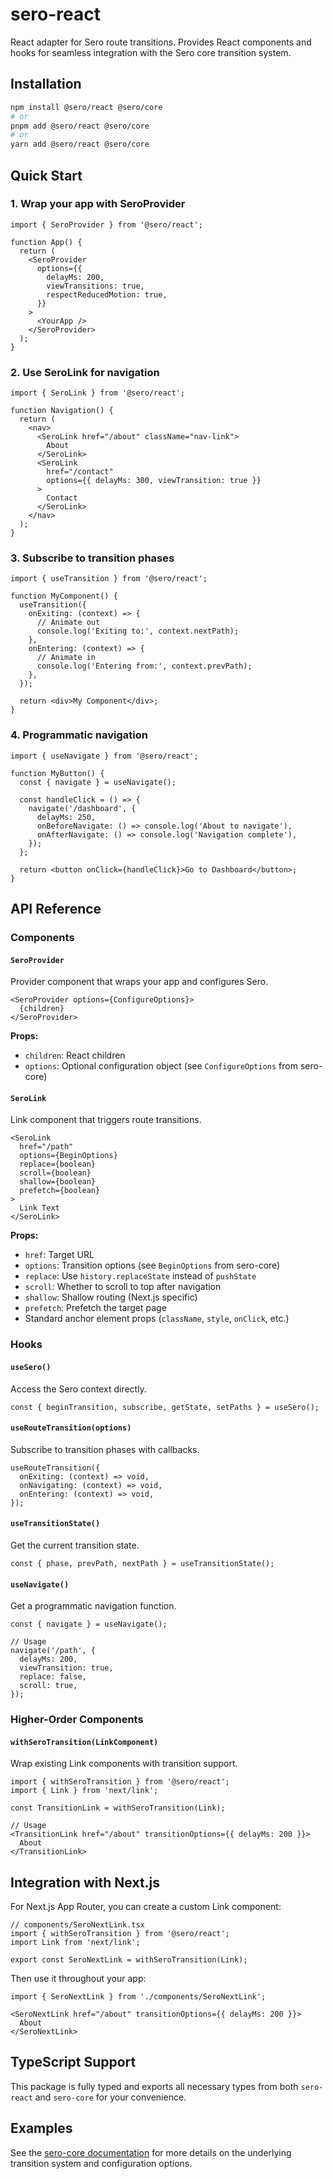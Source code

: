 # sero-react

React adapter for Sero route transitions. Provides React components and hooks for seamless integration with the Sero core transition system.

## Installation

```bash
npm install @sero/react @sero/core
# or
pnpm add @sero/react @sero/core
# or
yarn add @sero/react @sero/core
```

## Quick Start

### 1. Wrap your app with SeroProvider

```tsx
import { SeroProvider } from '@sero/react';

function App() {
  return (
    <SeroProvider
      options={{
        delayMs: 200,
        viewTransitions: true,
        respectReducedMotion: true,
      }}
    >
      <YourApp />
    </SeroProvider>
  );
}
```

### 2. Use SeroLink for navigation

```tsx
import { SeroLink } from '@sero/react';

function Navigation() {
  return (
    <nav>
      <SeroLink href="/about" className="nav-link">
        About
      </SeroLink>
      <SeroLink 
        href="/contact" 
        options={{ delayMs: 300, viewTransition: true }}
      >
        Contact
      </SeroLink>
    </nav>
  );
}
```

### 3. Subscribe to transition phases

```tsx
import { useTransition } from '@sero/react';

function MyComponent() {
  useTransition({
    onExiting: (context) => {
      // Animate out
      console.log('Exiting to:', context.nextPath);
    },
    onEntering: (context) => {
      // Animate in
      console.log('Entering from:', context.prevPath);
    },
  });

  return <div>My Component</div>;
}
```

### 4. Programmatic navigation

```tsx
import { useNavigate } from '@sero/react';

function MyButton() {
  const { navigate } = useNavigate();

  const handleClick = () => {
    navigate('/dashboard', {
      delayMs: 250,
      onBeforeNavigate: () => console.log('About to navigate'),
      onAfterNavigate: () => console.log('Navigation complete'),
    });
  };

  return <button onClick={handleClick}>Go to Dashboard</button>;
}
```

## API Reference

### Components

#### `SeroProvider`

Provider component that wraps your app and configures Sero.

```tsx
<SeroProvider options={ConfigureOptions}>
  {children}
</SeroProvider>
```

**Props:**
- `children`: React children
- `options`: Optional configuration object (see `ConfigureOptions` from sero-core)

#### `SeroLink`

Link component that triggers route transitions.

```tsx
<SeroLink 
  href="/path" 
  options={BeginOptions}
  replace={boolean}
  scroll={boolean}
  shallow={boolean}
  prefetch={boolean}
>
  Link Text
</SeroLink>
```

**Props:**
- `href`: Target URL
- `options`: Transition options (see `BeginOptions` from sero-core)
- `replace`: Use `history.replaceState` instead of `pushState`
- `scroll`: Whether to scroll to top after navigation
- `shallow`: Shallow routing (Next.js specific)
- `prefetch`: Prefetch the target page
- Standard anchor element props (`className`, `style`, `onClick`, etc.)

### Hooks

#### `useSero()`

Access the Sero context directly.

```tsx
const { beginTransition, subscribe, getState, setPaths } = useSero();
```

#### `useRouteTransition(options)`

Subscribe to transition phases with callbacks.

```tsx
useRouteTransition({
  onExiting: (context) => void,
  onNavigating: (context) => void,
  onEntering: (context) => void,
});
```

#### `useTransitionState()`

Get the current transition state.

```tsx
const { phase, prevPath, nextPath } = useTransitionState();
```

#### `useNavigate()`

Get a programmatic navigation function.

```tsx
const { navigate } = useNavigate();

// Usage
navigate('/path', {
  delayMs: 200,
  viewTransition: true,
  replace: false,
  scroll: true,
});
```

### Higher-Order Components

#### `withSeroTransition(LinkComponent)`

Wrap existing Link components with transition support.

```tsx
import { withSeroTransition } from '@sero/react';
import { Link } from 'next/link';

const TransitionLink = withSeroTransition(Link);

// Usage
<TransitionLink href="/about" transitionOptions={{ delayMs: 200 }}>
  About
</TransitionLink>
```

## Integration with Next.js

For Next.js App Router, you can create a custom Link component:

```tsx
// components/SeroNextLink.tsx
import { withSeroTransition } from '@sero/react';
import Link from 'next/link';

export const SeroNextLink = withSeroTransition(Link);
```

Then use it throughout your app:

```tsx
import { SeroNextLink } from './components/SeroNextLink';

<SeroNextLink href="/about" transitionOptions={{ delayMs: 200 }}>
  About
</SeroNextLink>
```

## TypeScript Support

This package is fully typed and exports all necessary types from both `sero-react` and `sero-core` for your convenience.

## Examples

See the [sero-core documentation](../core/README.md) for more details on the underlying transition system and configuration options.
